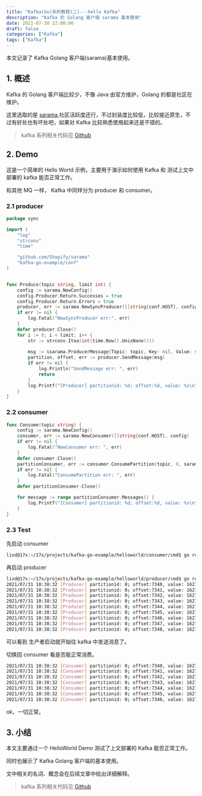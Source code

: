 ```yaml
---
title: "Kafka(Go)系列教程(二)---hello Kafka"
description: "Kafka 的 Golang 客户端 sarama 基本使用"
date: 2021-07-30 22:00:00
draft: false
categories: ["Kafka"]
tags: ["Kafka"]
---
```


本文记录了 Kafka Golang 客户端(sarama)基本使用。

<!--more-->

## 1. 概述

Kafka 的 Golang 客户端比较少，不像 Java 由官方维护，Golang 的都是社区在维护。

这里选取的是 [sarama](https://github.com/Shopify/sarama),社区活跃度还行，不过封装度比较低，比较接近原生，不过有好处也有坏处吧，如果对 Kafka 比较熟悉使用起来还是不错的。

> kafka 系列相关代码见 [Github][Github]

## 2. Demo

这是一个简单的 Hello World 示例，主要用于演示如何使用 Kafka 和 测试上文中部署的 kafka 能否正常工作。

和其他 MQ 一样， Kafka 中同样分为 producer 和 consumer。



### 2.1 producer

```go
package sync

import (
	"log"
	"strconv"
	"time"

	"github.com/Shopify/sarama"
	"kafka-go-example/conf"
)


func Produce(topic string, limit int) {
	config := sarama.NewConfig()
	config.Producer.Return.Successes = true
	config.Producer.Return.Errors = true 
	producer, err := sarama.NewSyncProducer([]string{conf.HOST}, config)
	if err != nil {
		log.Fatal("NewSyncProducer err:", err)
	}
	defer producer.Close()
	for i := 0; i < limit; i++ {
		str := strconv.Itoa(int(time.Now().UnixNano()))
		
		msg := &sarama.ProducerMessage{Topic: topic, Key: nil, Value: sarama.StringEncoder(str)}
		partition, offset, err := producer.SendMessage(msg) 
		if err != nil {
			log.Println("SendMessage err: ", err)
			return
		}
		log.Printf("[Producer] partitionid: %d; offset:%d, value: %s\n", partition, offset, str)
	}
}

```



### 2.2 consumer

```go
func Consume(topic string) {
	config := sarama.NewConfig()
	consumer, err := sarama.NewConsumer([]string{conf.HOST}, config)
	if err != nil {
		log.Fatal("NewConsumer err: ", err)
	}
	defer consumer.Close()
	partitionConsumer, err := consumer.ConsumePartition(topic, 0, sarama.OffsetNewest)
	if err != nil {
		log.Fatal("ConsumePartition err: ", err)
	}
	defer partitionConsumer.Close()

	for message := range partitionConsumer.Messages() {
		log.Printf("[Consumer] partitionid: %d; offset:%d, value: %s\n", message.Partition, message.Offset, string(message.Value))
	}
}
```



### 2.3 Test

先启动 consumer  

```sh
lixd@17x:~/17x/projects/kafka-go-example/helloworld/consumer/cmd$ go run main.go 
```

再启动 producer

```sh
lixd@17x:~/17x/projects/kafka-go-example/helloworld/producer/cmd$ go run main.go 
2021/07/31 10:38:32 [Producer] partitionid: 0; offset:7340, value: 1627699112413451557
2021/07/31 10:38:32 [Producer] partitionid: 0; offset:7341, value: 1627699112483251015
2021/07/31 10:38:32 [Producer] partitionid: 0; offset:7342, value: 1627699112518530847
2021/07/31 10:38:32 [Producer] partitionid: 0; offset:7343, value: 1627699112552429595
2021/07/31 10:38:32 [Producer] partitionid: 0; offset:7344, value: 1627699112586320615
2021/07/31 10:38:32 [Producer] partitionid: 0; offset:7345, value: 1627699112621294679
2021/07/31 10:38:32 [Producer] partitionid: 0; offset:7346, value: 1627699112656351458
2021/07/31 10:38:32 [Producer] partitionid: 0; offset:7347, value: 1627699112690306556
2021/07/31 10:38:32 [Producer] partitionid: 0; offset:7348, value: 1627699112724161792
```

可以看到 生产者启动就开始往 kafka 中发送消息了。

切换回 consumer 看是否能正常消费。

```sh
2021/07/31 10:38:32 [Consumer] partitionid: 0; offset:7340, value: 1627699112413451557
2021/07/31 10:38:32 [Consumer] partitionid: 0; offset:7341, value: 1627699112483251015
2021/07/31 10:38:32 [Consumer] partitionid: 0; offset:7342, value: 1627699112518530847
2021/07/31 10:38:32 [Consumer] partitionid: 0; offset:7343, value: 1627699112552429595
2021/07/31 10:38:32 [Consumer] partitionid: 0; offset:7344, value: 1627699112586320615
2021/07/31 10:38:32 [Consumer] partitionid: 0; offset:7345, value: 1627699112621294679
2021/07/31 10:38:32 [Consumer] partitionid: 0; offset:7346, value: 1627699112656351458
```



ok，一切正常。



## 3. 小结

本文主要通过一个 HelloWorld Demo 测试了上文部署的 Kafka 能否正常工作。

同时也展示了 Kafka Golang 客户端的基本使用。

文中相关的名词、概念会在后续文章中给出详细解释。



> kafka 系列相关代码见 [Github][Github]



[github]:https://github.com/lixd/kafka-go-example